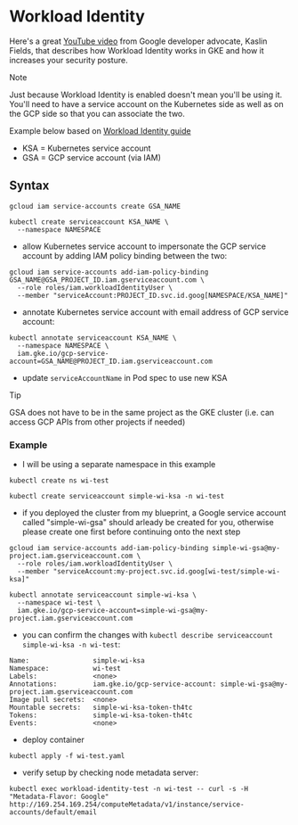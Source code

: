 # Workload Identity

Here's a great [YouTube video](https://www.youtube.com/watch?v=4OzbPaJCUr8&ab_channel=GoogleCloudTech) from Google developer advocate, Kaslin Fields, that describes how Workload Identity works in GKE and how it increases your security posture.

> [!NOTE]
> Just because Workload Identity is enabled doesn't mean you'll be using it.  You'll need to have a service account on the Kubernetes side as well as on the GCP side so that you can associate the two.

Example below based on [Workload Identity guide](https://cloud.google.com/kubernetes-engine/docs/how-to/workload-identity)

- KSA = Kubernetes service account
- GSA = GCP service account (via IAM)


## Syntax
```
gcloud iam service-accounts create GSA_NAME
```

```
kubectl create serviceaccount KSA_NAME \
  --namespace NAMESPACE
```

- allow Kubernetes service account to impersonate the GCP service account by adding IAM policy binding between the two:
```
gcloud iam service-accounts add-iam-policy-binding GSA_NAME@GSA_PROJECT_ID.iam.gserviceaccount.com \
  --role roles/iam.workloadIdentityUser \
  --member "serviceAccount:PROJECT_ID.svc.id.goog[NAMESPACE/KSA_NAME]"
```

- annotate Kubernetes service account with email address of GCP service account:
```
kubectl annotate serviceaccount KSA_NAME \
  --namespace NAMESPACE \
  iam.gke.io/gcp-service-account=GSA_NAME@PROJECT_ID.iam.gserviceaccount.com
```

- update `serviceAccountName` in Pod spec to use new KSA

> [!TIP]
> GSA does not have to be in the same project as the GKE cluster (i.e. can access GCP APIs from other projects if needed)


### Example
- I will be using a separate namespace in this example
```
kubectl create ns wi-test
```

```
kubectl create serviceaccount simple-wi-ksa -n wi-test
```

- if you deployed the cluster from my blueprint, a Google service account called "simple-wi-gsa" should arleady be created for you, otherwise please create one first before continuing onto the next step
```
gcloud iam service-accounts add-iam-policy-binding simple-wi-gsa@my-project.iam.gserviceaccount.com \
  --role roles/iam.workloadIdentityUser \
  --member "serviceAccount:my-project.svc.id.goog[wi-test/simple-wi-ksa]"
```

```
kubectl annotate serviceaccount simple-wi-ksa \
  --namespace wi-test \
  iam.gke.io/gcp-service-account=simple-wi-gsa@my-project.iam.gserviceaccount.com
```

- you can confirm the changes with `kubectl describe serviceaccount simple-wi-ksa -n wi-test`:
```console
Name:                simple-wi-ksa
Namespace:           wi-test
Labels:              <none>
Annotations:         iam.gke.io/gcp-service-account: simple-wi-gsa@my-project.iam.gserviceaccount.com
Image pull secrets:  <none>
Mountable secrets:   simple-wi-ksa-token-th4tc
Tokens:              simple-wi-ksa-token-th4tc
Events:              <none>
```

- deploy container
```
kubectl apply -f wi-test.yaml
```

- verify setup by checking node metadata server:
```
kubectl exec workload-identity-test -n wi-test -- curl -s -H "Metadata-Flavor: Google" http://169.254.169.254/computeMetadata/v1/instance/service-accounts/default/email
```
